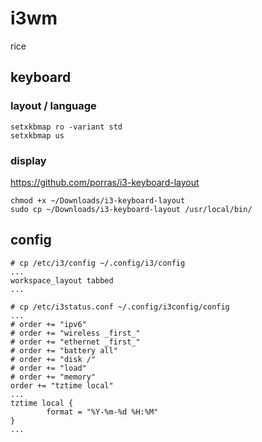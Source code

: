 # i3wm
rice

## keyboard

### layout / language

```shell
setxkbmap ro -variant std
setxkbmap us
```

### display
https://github.com/porras/i3-keyboard-layout

```shell
chmod +x ~/Downloads/i3-keyboard-layout
sudo cp ~/Downloads/i3-keyboard-layout /usr/local/bin/
```


## config

```shell
# cp /etc/i3/config ~/.config/i3/config
...
workspace_layout tabbed
...
```

```shell
# cp /etc/i3status.conf ~/.config/i3config/config
...
# order += "ipv6"
# order += "wireless _first_"
# order += "ethernet _first_"
# order += "battery all"
# order += "disk /"
# order += "load"
# order += "memory"
order += "tztime local"
...
tztime local {
        format = "%Y-%m-%d %H:%M"
}
...
```
